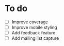 # To do

- [ ] Improve coverage
- [ ] Improve mobile styling
- [ ] Add feedback feature
- [ ] Add mailing list capture